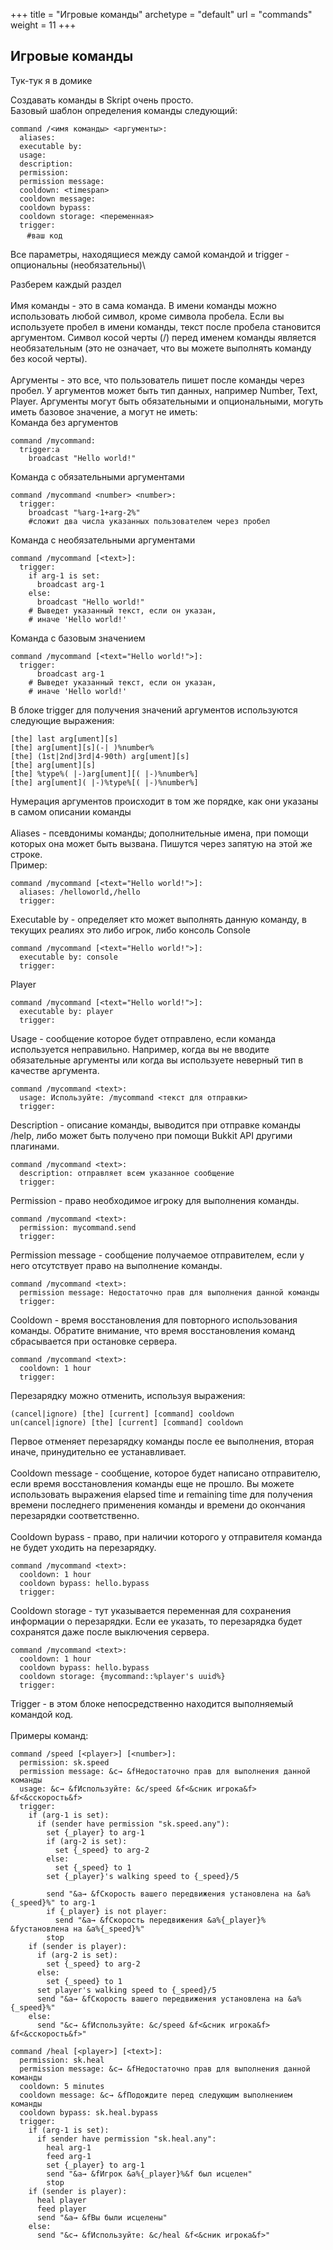 +++
title = "Игровые команды"
archetype = "default"
url = "commands"
weight = 11
+++

## Игровые команды
<gray>Тук-тук я в домике</gray>

<hundred-empty-line></hundred-empty-line>

Создавать команды в Skript очень просто.\
Базовый шаблон определения команды следующий:
```
command /<имя команды> <аргументы>:
  aliases:
  executable by:
  usage:
  description:
  permission:
  permission message:
  cooldown: <timespan>
  cooldown message:
  cooldown bypass:
  cooldown storage: <переменная>
  trigger:
  　#ваш код
```
Все параметры, находящиеся между самой командой и trigger - опциональны (необязательны)\

Разберем каждый раздел\
\
Имя команды - это в сама команда. В имени команды можно использовать любой символ, кроме символа пробела. Если вы используете пробел в имени команды, текст после пробела становится аргументом. Символ косой черты (/) перед именем команды является необязательным (это не означает, что вы можете выполнять команду без косой черты).\
\
Аргументы - это все, что пользователь пишет после команды через пробел. У аргументов может быть тип данных, например Number, Text, Player. Аргументы могут быть обязательными и опциональными, могуть иметь базовое значение, а могут не иметь:\
Команда без аргументов
```
command /mycommand:
  trigger:а
    broadcast "Hello world!"
```
Команда с обязательными аргументами
```
command /mycommand <number> <number>:
  trigger:
    broadcast "%arg-1+arg-2%"
    #сложит два числа указанных пользователем через пробел
```
Команда с необязательными аргументами
```
command /mycommand [<text>]:
  trigger:
    if arg-1 is set:
      broadcast arg-1
    else:
      broadcast "Hello world!"
    # Выведет указанный текст, если он указан,
    # иначе 'Hello world!'
```
Команда с базовым значением
```
command /mycommand [<text="Hello world!">]:
  trigger:
      broadcast arg-1
    # Выведет указанный текст, если он указан,
    # иначе 'Hello world!'
```
В блоке trigger для получения значений аргументов используются следующие выражения:
```
[the] last arg[ument][s]
[the] arg[ument][s](-| )%number%
[the] (1st|2nd|3rd|4-90th) arg[ument][s]
[the] arg[ument][s]
[the] %type%( |-)arg[ument][( |-)%number%]
[the] arg[ument]( |-)%type%[( |-)%number%]
```
Нумерация аргументов происходит в том же порядке, как они указаны в самом описании команды\
\
Aliases - псевдонимы команды; дополнительные имена, при помощи которых она может быть вызвана. Пишутся через запятую на этой же строке.\
Пример:
```
command /mycommand [<text="Hello world!">]:
  aliases: /helloworld,/hello
  trigger:
```
Executable by - определяет кто может выполнять данную команду, в текущих реалиях это либо игрок, либо консоль
Console
```
command /mycommand [<text="Hello world!">]:
  executable by: console
  trigger:
```
Player
```
command /mycommand [<text="Hello world!">]:
  executable by: player
  trigger:
```
Usage - сообщение которое будет отправлено, если команда используется неправильно. Например, когда вы не вводите обязательные аргументы или когда вы  используете неверный тип в качестве аргумента.
```
command /mycommand <text>:
  usage: Используйте: /mycommand <текст для отправки>
  trigger:
```
Description - описание команды, выводится при отправке команды /help, либо может быть получено при помощи Bukkit API другими плагинами.
```
command /mycommand <text>:
  description: отправляет всем указанное сообщение
  trigger:
```
Permission - право необходимое игроку для выполнения команды. 
```
command /mycommand <text>:
  permission: mycommand.send
  trigger:
```
Permission message - сообщение получаемое отправителем, если у него отсутствует право на выполнение команды.
```
command /mycommand <text>:
  permission message: Недостаточно прав для выполнения данной команды
  trigger:
```
Cooldown - время восстановления для повторного использования команды. Обратите внимание, что время восстановления команд сбрасывается при остановке сервера.
```
command /mycommand <text>:
  cooldown: 1 hour
  trigger:
```
Перезарядку можно отменить, используя выражения:
```
(cancel|ignore) [the] [current] [command] cooldown 
un(cancel|ignore) [the] [current] [command] cooldown
```
Первое отменяет перезарядку команды после ее выполнения, вторая иначе, принудительно ее устанавливает. \
\
Cooldown message - сообщение, которое будет написано отправителю, если время восстановления команды еще не прошло. Вы можете использовать выражения  elapsed time и remaining time для получения времени последнего применения команды и времени до окончания перезарядки соответственно.\
\
Cooldown bypass - право, при наличии которого у отправителя команда не будет уходить на перезарядку.
```
command /mycommand <text>:
  cooldown: 1 hour
  cooldown bypass: hello.bypass
  trigger:
```
Cooldown storage - тут указывается переменная для сохранения информации о перезарядки. Если ее указать, то перезарядка будет сохранятся даже после выключения сервера. 
```
command /mycommand <text>:
  cooldown: 1 hour
  cooldown bypass: hello.bypass
  cooldown storage: {mycommand::%player's uuid%}
  trigger:
```
Trigger - в этом блоке непосредственно находится выполняемый командой код.\
\
Примеры команд:
```
command /speed [<player>] [<number>]:
  permission: sk.speed
  permission message: &c→ &fНедостаточно прав для выполнения данной команды
  usage: &c→ &fИспользуйте: &c/speed &f<&cник игрока&f> &f<&cскорость&f>
  trigger:
    if (arg-1 is set):
      if (sender have permission "sk.speed.any"):
        set {_player} to arg-1        
        if (arg-2 is set):
          set {_speed} to arg-2
        else:
          set {_speed} to 1
        set {_player}'s walking speed to {_speed}/5        
        
        send "&a→ &fСкорость вашего передвижения установлена на &a%{_speed}%" to arg-1
        if {_player} is not player:
          send "&a→ &fСкорость передвижения &a%{_player}% &fустановлена на &a%{_speed}%"
        stop
    if (sender is player):
      if (arg-2 is set):
        set {_speed} to arg-2
      else:
        set {_speed} to 1
      set player's walking speed to {_speed}/5
      send "&a→ &fСкорость вашего передвижения установлена на &a%{_speed}%"
    else:
      send "&c→ &fИспользуйте: &c/speed &f<&cник игрока&f> &f<&cскорость&f>"
```
```
command /heal [<player>] [<text>]:
  permission: sk.heal
  permission message: &c→ &fНедостаточно прав для выполнения данной команды
  cooldown: 5 minutes
  cooldown message: &c→ &fПодождите перед следующим выполнением команды
  cooldown bypass: sk.heal.bypass
  trigger:
    if (arg-1 is set):
      if sender have permission "sk.heal.any":
        heal arg-1
        feed arg-1
        set {_player} to arg-1
        send "&a→ &fИгрок &a%{_player}%&f был исцелен"
        stop
    if (sender is player):
      heal player
      feed player
      send "&a→ &fВы были исцелены"
    else:
      send "&c→ &fИспользуйте: &c/heal &f<&cник игрока&f>"
```
